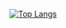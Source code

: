 
[![Top Langs](https://github-readme-stats.vercel.app/api/top-langs/?username=Wajktor13)](https://github.com/anuraghazra/github-readme-stats)
